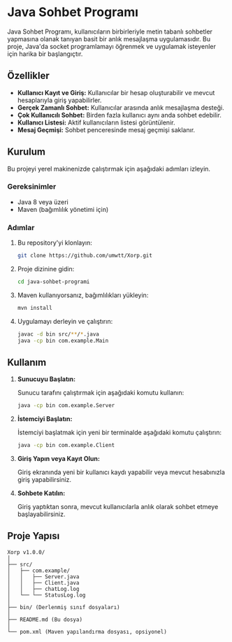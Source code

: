 # Java Sohbet Programı

Java Sohbet Programı, kullanıcıların birbirleriyle metin tabanlı sohbetler yapmasına olanak tanıyan basit bir anlık mesajlaşma uygulamasıdır. Bu proje, Java'da socket programlamayı öğrenmek ve uygulamak isteyenler için harika bir başlangıçtır.

## Özellikler

- **Kullanıcı Kayıt ve Giriş:** Kullanıcılar bir hesap oluşturabilir ve mevcut hesaplarıyla giriş yapabilirler.
- **Gerçek Zamanlı Sohbet:** Kullanıcılar arasında anlık mesajlaşma desteği.
- **Çok Kullanıcılı Sohbet:** Birden fazla kullanıcı aynı anda sohbet edebilir.
- **Kullanıcı Listesi:** Aktif kullanıcıların listesi görüntülenir.
- **Mesaj Geçmişi:** Sohbet penceresinde mesaj geçmişi saklanır.

## Kurulum

Bu projeyi yerel makinenizde çalıştırmak için aşağıdaki adımları izleyin.

### Gereksinimler

- Java 8 veya üzeri
- Maven (bağımlılık yönetimi için)

### Adımlar

1. Bu repository'yi klonlayın:

    ```bash
    git clone https://github.com/umwtt/Xorp.git
    ```

2. Proje dizinine gidin:

    ```bash
    cd java-sohbet-programi
    ```

3. Maven kullanıyorsanız, bağımlılıkları yükleyin:

    ```bash
    mvn install
    ```

4. Uygulamayı derleyin ve çalıştırın:

    ```bash
    javac -d bin src/**/*.java
    java -cp bin com.example.Main
    ```

## Kullanım

1. **Sunucuyu Başlatın:**

   Sunucu tarafını çalıştırmak için aşağıdaki komutu kullanın:

    ```bash
    java -cp bin com.example.Server
    ```

2. **İstemciyi Başlatın:**

   İstemciyi başlatmak için yeni bir terminalde aşağıdaki komutu çalıştırın:

    ```bash
    java -cp bin com.example.Client
    ```

3. **Giriş Yapın veya Kayıt Olun:**

   Giriş ekranında yeni bir kullanıcı kaydı yapabilir veya mevcut hesabınızla giriş yapabilirsiniz.

4. **Sohbete Katılın:**

   Giriş yaptıktan sonra, mevcut kullanıcılarla anlık olarak sohbet etmeye başlayabilirsiniz.

## Proje Yapısı

```plaintext
Xorp v1.0.0/
│
├── src/
│   ├── com.example/
│   │   ├── Server.java
│   │   ├── Client.java
│   │   ├── chatLog.log
│   └── └── StatusLog.log
│
├── bin/ (Derlenmiş sınıf dosyaları)
│
├── README.md (Bu dosya)
│
└── pom.xml (Maven yapılandırma dosyası, opsiyonel)
